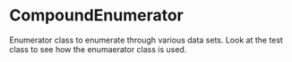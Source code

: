 # CompoundEnumerator

Enumerator class to enumerate through various data sets. Look at the test class to see how the enumaerator class is used.
